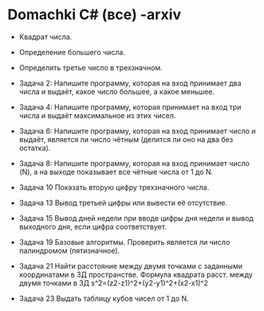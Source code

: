 # Domachki C# (все) -arxiv
* Квадрат числа.
* Определение большего числа.
* Определить третье число в трехзначном.
* Задача 2: Напишите программу, которая на вход принимает два числа и выдаёт, какое число большее, а какое меньшее.
* Задача 4: Напишите программу, которая принимает на вход три числа и выдаёт максимальное из этих чисел.
* Задача 6: Напишите программу, которая на вход принимает число и выдаёт, является ли число чётным (делится ли оно на два без остатка).
* Задача 8: Напишите программу, которая на вход принимает число (N), а на выходе показывает все чётные числа от 1 до N.
* Задача 10 Показать вторую цифру трехзначного числа.
* Задача 13 Вывод третьей цифры или вывести её отсутствие.
* Задача 15 Вывод дней недели при вводе цифры дня недели и вывод выходного дня, если цифра соответствует.

* Задача 19 Базовые алгоритмы. Проверить является ли число палиндромом (пятизначное).
* Задача 21 Найти расстояние между двумя точками с заданными координатами в 3Д пространстве. Формула квадрата расст. между двумя точками в 3Д  s^2=(z2-z1)^2+(y2-y1)^2+(x2-x1)^2
* Задача 23  Выдать таблицу кубов чисел от 1 до N.
